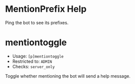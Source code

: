 # MentionPrefix Help

Ping the bot to see its prefixes.

# mentiontoggle
 - Usage: `[p]mentiontoggle `
 - Restricted to: `ADMIN`
 - Checks: `server_only`

Toggle whether mentioning the bot will send a help message.

